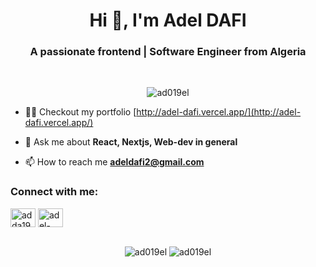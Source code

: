 <h1 align="center">Hi 👋, I'm Adel DAFI</h1>
<h3 align="center">A passionate frontend | Software Engineer from Algeria</h3>
<br/>
<p align="center"> <img src="https://komarev.com/ghpvc/?username=ad019el&label=Profile%20views&color=567dd7&style=flat" alt="ad019el" /> </p>

- 👨‍💻 Checkout my portfolio [http://adel-dafi.vercel.app/](http://adel-dafi.vercel.app/)

- 💬 Ask me about **React, Nextjs, Web-dev in general**

- 📫 How to reach me **adeldafi2@gmail.com**

<h3 align="left">Connect with me:</h3>
<p align="left">
<a href="https://twitter.com/ad019el" target="blank"><img align="center" src="https://raw.githubusercontent.com/rahuldkjain/github-profile-readme-generator/master/src/images/icons/Social/twitter.svg" alt="adda1901" height="30" width="40" /></a>
<a href="https://linkedin.com/in/adel-dafi" target="blank"><img align="center" src="https://raw.githubusercontent.com/rahuldkjain/github-profile-readme-generator/master/src/images/icons/Social/linked-in-alt.svg" alt="adel-dafi" height="30" width="40" /></a>
</p>

<br/>
<div align="center">
<span><img src="https://github-readme-stats.vercel.app/api?username=ad019el&show_icons=true&locale=en&theme=dark" alt="ad019el" /></span>
<span><img  src="https://github-readme-streak-stats.herokuapp.com/?user=ad019el&theme=dark" alt="ad019el" /></span>
</div>

